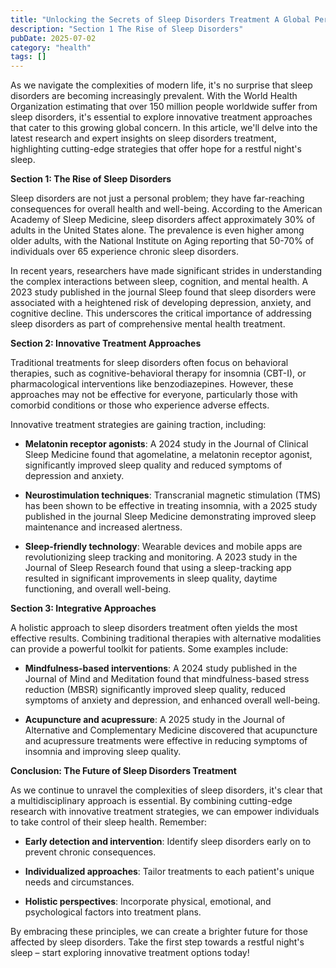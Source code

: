 ```yaml
---
title: "Unlocking the Secrets of Sleep Disorders Treatment A Global Perspective"
description: "Section 1 The Rise of Sleep Disorders"
pubDate: 2025-07-02
category: "health"
tags: []
---
```


As we navigate the complexities of modern life, it's no surprise that sleep disorders are becoming increasingly prevalent. With the World Health Organization estimating that over 150 million people worldwide suffer from sleep disorders, it's essential to explore innovative treatment approaches that cater to this growing global concern. In this article, we'll delve into the latest research and expert insights on sleep disorders treatment, highlighting cutting-edge strategies that offer hope for a restful night's sleep.

**Section 1: The Rise of Sleep Disorders**

Sleep disorders are not just a personal problem; they have far-reaching consequences for overall health and well-being. According to the American Academy of Sleep Medicine, sleep disorders affect approximately 30% of adults in the United States alone. The prevalence is even higher among older adults, with the National Institute on Aging reporting that 50-70% of individuals over 65 experience chronic sleep disorders.

In recent years, researchers have made significant strides in understanding the complex interactions between sleep, cognition, and mental health. A 2023 study published in the journal Sleep found that sleep disorders were associated with a heightened risk of developing depression, anxiety, and cognitive decline. This underscores the critical importance of addressing sleep disorders as part of comprehensive mental health treatment.

**Section 2: Innovative Treatment Approaches**

Traditional treatments for sleep disorders often focus on behavioral therapies, such as cognitive-behavioral therapy for insomnia (CBT-I), or pharmacological interventions like benzodiazepines. However, these approaches may not be effective for everyone, particularly those with comorbid conditions or those who experience adverse effects.

Innovative treatment strategies are gaining traction, including:

* **Melatonin receptor agonists**: A 2024 study in the Journal of Clinical Sleep Medicine found that agomelatine, a melatonin receptor agonist, significantly improved sleep quality and reduced symptoms of depression and anxiety.

* **Neurostimulation techniques**: Transcranial magnetic stimulation (TMS) has been shown to be effective in treating insomnia, with a 2025 study published in the journal Sleep Medicine demonstrating improved sleep maintenance and increased alertness.

* **Sleep-friendly technology**: Wearable devices and mobile apps are revolutionizing sleep tracking and monitoring. A 2023 study in the Journal of Sleep Research found that using a sleep-tracking app resulted in significant improvements in sleep quality, daytime functioning, and overall well-being.

**Section 3: Integrative Approaches**

A holistic approach to sleep disorders treatment often yields the most effective results. Combining traditional therapies with alternative modalities can provide a powerful toolkit for patients. Some examples include:

* **Mindfulness-based interventions**: A 2024 study published in the Journal of Mind and Meditation found that mindfulness-based stress reduction (MBSR) significantly improved sleep quality, reduced symptoms of anxiety and depression, and enhanced overall well-being.

* **Acupuncture and acupressure**: A 2025 study in the Journal of Alternative and Complementary Medicine discovered that acupuncture and acupressure treatments were effective in reducing symptoms of insomnia and improving sleep quality.

**Conclusion: The Future of Sleep Disorders Treatment**

As we continue to unravel the complexities of sleep disorders, it's clear that a multidisciplinary approach is essential. By combining cutting-edge research with innovative treatment strategies, we can empower individuals to take control of their sleep health. Remember:

* **Early detection and intervention**: Identify sleep disorders early on to prevent chronic consequences.

* **Individualized approaches**: Tailor treatments to each patient's unique needs and circumstances.

* **Holistic perspectives**: Incorporate physical, emotional, and psychological factors into treatment plans.

By embracing these principles, we can create a brighter future for those affected by sleep disorders. Take the first step towards a restful night's sleep – start exploring innovative treatment options today!